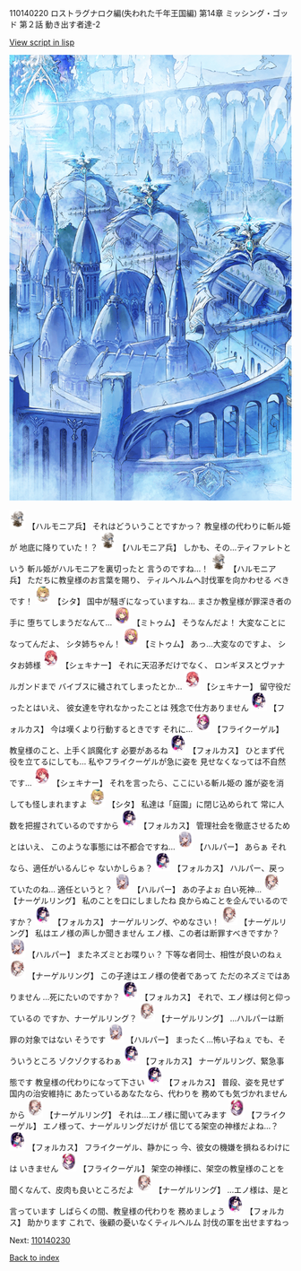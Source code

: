 110140220 ロストラグナロク編(失われた千年王国編) 第14章 ミッシング・ゴッド 第２話 動き出す者達-2

[View script in lisp](../scripts/110140220.txt)

![400_angel_town_daytime.png](../images/backgrounds/400_angel_town_daytime.png)

<img src="../images/units/3810001.png" alt="3810001.png" height="34"/>
【ハルモニア兵】
それはどういうことですかっ？
教皇様の代わりに斬ル姫が
地底に降りていた！？

<img src="../images/units/3810001.png" alt="3810001.png" height="34"/>
【ハルモニア兵】
しかも、その…ティファレトという
斬ル姫がハルモニアを裏切ったと
言うのですね…！

<img src="../images/units/3810001.png" alt="3810001.png" height="34"/>
【ハルモニア兵】
ただちに教皇様のお言葉を賜り、
ティルヘルムへ討伐軍を向かわせる
べきです！

<img src="../images/units/3201611.png" alt="3201611.png" height="34"/>
【シタ】
国中が騒ぎになっていますね…
まさか教皇様が罪深き者の手に
堕ちてしまうだなんて…

<img src="../images/units/3200511.png" alt="3200511.png" height="34"/>
【ミトゥム】
そうなんだよ！
大変なことになってんだよ、
シタ姉ちゃん！

<img src="../images/units/3200511.png" alt="3200511.png" height="34"/>
【ミトゥム】
あっ…大変なのですよ、
シタお姉様

<img src="../images/units/3400711.png" alt="3400711.png" height="34"/>
【シェキナー】
それに天沼矛だけでなく、
ロンギヌスとヴァナルガンドまで
バイブスに穢されてしまったとか…

<img src="../images/units/3400711.png" alt="3400711.png" height="34"/>
【シェキナー】
留守役だったとはいえ、
彼女達を守れなかったことは
残念で仕方ありません

<img src="../images/units/3301811.png" alt="3301811.png" height="34"/>
【フォルカス】
今は嘆くより行動するときです
それに…

<img src="../images/units/3500211.png" alt="3500211.png" height="34"/>
【フライクーゲル】
教皇様のこと、上手く誤魔化す
必要があるね

<img src="../images/units/3301811.png" alt="3301811.png" height="34"/>
【フォルカス】
ひとまず代役を立てるにしても…
私やフライクーゲルが急に姿を
見せなくなっては不自然です…

<img src="../images/units/3400711.png" alt="3400711.png" height="34"/>
【シェキナー】
それを言ったら、ここにいる斬ル姫の
誰が姿を消しても怪しまれますよ

<img src="../images/units/3201611.png" alt="3201611.png" height="34"/>
【シタ】
私達は「庭園」に閉じ込められて
常に人数を把握されているのですから

<img src="../images/units/3301811.png" alt="3301811.png" height="34"/>
【フォルカス】
管理社会を徹底させるためとはいえ、
このような事態には不都合ですね…

<img src="../images/units/3202011.png" alt="3202011.png" height="34"/>
【ハルパー】
あらぁ
それなら、適任がいるんじゃ
ないかしらぁ？

<img src="../images/units/3301811.png" alt="3301811.png" height="34"/>
【フォルカス】
ハルパー、戻っていたのね…
適任というと？

<img src="../images/units/3202011.png" alt="3202011.png" height="34"/>
【ハルパー】
あの子よぉ
白い死神…

<img src="../images/units/3100611.png" alt="3100611.png" height="34"/>
【ナーゲルリング】
私のことを口にしましたね
良からぬことを企んでいるのですか？

<img src="../images/units/3301811.png" alt="3301811.png" height="34"/>
【フォルカス】
ナーゲルリング、やめなさい！

<img src="../images/units/3100611.png" alt="3100611.png" height="34"/>
【ナーゲルリング】
私はエノ様の声しか聞きません
エノ様、この者は断罪すべきですか？

<img src="../images/units/3202011.png" alt="3202011.png" height="34"/>
【ハルパー】
またネズミとお喋りぃ？
下等な者同士、相性が良いのねぇ

<img src="../images/units/3100611.png" alt="3100611.png" height="34"/>
【ナーゲルリング】
この子達はエノ様の使者であって
ただのネズミではありません
…死にたいのですか？

<img src="../images/units/3301811.png" alt="3301811.png" height="34"/>
【フォルカス】
それで、エノ様は何と仰っているの
ですか、ナーゲルリング？

<img src="../images/units/3100611.png" alt="3100611.png" height="34"/>
【ナーゲルリング】
…ハルパーは断罪の対象ではない
そうです

<img src="../images/units/3202011.png" alt="3202011.png" height="34"/>
【ハルパー】
まったく…怖い子ねぇ
でも、そういうところ
ゾクゾクするわぁ

<img src="../images/units/3301811.png" alt="3301811.png" height="34"/>
【フォルカス】
ナーゲルリング、緊急事態です
教皇様の代わりになって下さい

<img src="../images/units/3301811.png" alt="3301811.png" height="34"/>
【フォルカス】
普段、姿を見せず国内の治安維持に
あたっているあなたなら、代わりを
務めても気づかれませんから

<img src="../images/units/3100611.png" alt="3100611.png" height="34"/>
【ナーゲルリング】
それは…エノ様に聞いてみます

<img src="../images/units/3500211.png" alt="3500211.png" height="34"/>
【フライクーゲル】
エノ様って、ナーゲルリングだけが
信じてる架空の神様だよね…？

<img src="../images/units/3301811.png" alt="3301811.png" height="34"/>
【フォルカス】
フライクーゲル、静かにっ
今、彼女の機嫌を損ねるわけには
いきません

<img src="../images/units/3500211.png" alt="3500211.png" height="34"/>
【フライクーゲル】
架空の神様に、架空の教皇様のことを
聞くなんて、皮肉も良いところだよ

<img src="../images/units/3100611.png" alt="3100611.png" height="34"/>
【ナーゲルリング】
…エノ様は、是と言っています
しばらくの間、教皇様の代わりを
務めましょう

<img src="../images/units/3301811.png" alt="3301811.png" height="34"/>
【フォルカス】
助かります
これで、後顧の憂いなくティルヘルム
討伐の軍を出せますねっ

Next: [110140230](110140230.md)

[Back to index](index.md)

